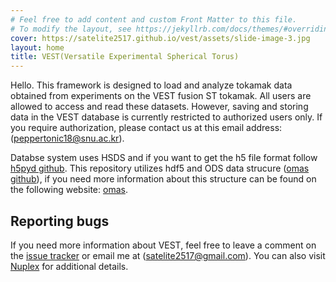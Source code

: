 ```yaml
---
# Feel free to add content and custom Front Matter to this file.
# To modify the layout, see https://jekyllrb.com/docs/themes/#overriding-theme-defaults
cover: https://satelite2517.github.io/vest/assets/slide-image-3.jpg
layout: home
title: VEST(Versatile Experimental Spherical Torus)
---
```


Hello. This framework is designed to load and analyze tokamak data obtained from experiments on the VEST fusion ST tokamak. All users are allowed to access and read these datasets. However, saving and storing data in the VEST database is currently restricted to authorized users only. If you require authorization, please contact us at this email address: (peppertonic18@snu.ac.kr).

Databse system uses HSDS and if you want to get the h5 file format follow [h5pyd github](https://github.com/HDFGroup/h5pyd). This repository utilizes hdf5 and ODS data strucure ([omas github](https://github.com/gafusion/omas?tab=readme-ov-file)), if you need more information about this structure can be found on the following website: [omas](https://gafusion.github.io/omas/).


## Reporting bugs

If you need more information about VEST, feel free to leave a comment on the [issue tracker](https://github.com/satelite2517/vest/issues) or email me at (satelite2517@gmail.com). You can also visit [Nuplex](http://nuplex.snu.ac.kr) for additional details.
